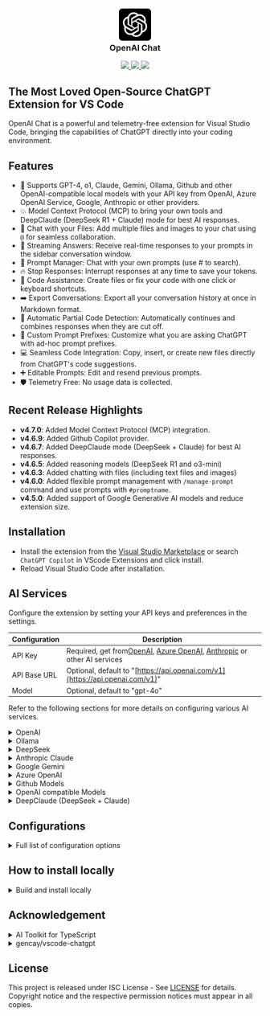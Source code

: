 <h3 align="center"><img src="https://raw.githubusercontent.com/cweijan/chatgpt-copilot/main/images/chatgpt.png" height="64"><br>OpenAI Chat</h3>

<p align="center">
    <a href="https://marketplace.visualstudio.com/items?itemName=cweijan.chatgpt-copilot" alt="Marketplace version">
        <img src="https://img.shields.io/visual-studio-marketplace/v/cweijan.chatgpt-copilot?color=orange&label=VS%20Code" />
    </a>
    <a href="https://marketplace.visualstudio.com/items?itemName=cweijan.chatgpt-copilot" alt="Marketplace download count">
        <img src="https://img.shields.io/visual-studio-marketplace/d/cweijan.chatgpt-copilot?color=blueviolet&label=Downloads" />
    </a>
    <a href="https://github.com/cweijan/chatgpt-copilot" alt="Github star count">
        <img src="https://img.shields.io/github/stars/cweijan/chatgpt-copilot?color=blue&label=Github%20Stars" />
    </a>
</p>

## The Most Loved Open-Source ChatGPT Extension for VS Code

OpenAI Chat is a powerful and telemetry-free extension for Visual Studio Code, bringing the capabilities of ChatGPT directly into your coding environment.

## Features

- 🤖 Supports GPT-4, o1, Claude, Gemini, Ollama, Github and other OpenAI-compatible local models with your API key from OpenAI, Azure OpenAI Service, Google, Anthropic or other providers.
- 💥 Model Context Protocol (MCP) to bring your own tools and DeepClaude (DeepSeek R1 + Claude) mode for best AI responses.
- 📂 Chat with your Files: Add multiple files and images to your chat using `@` for seamless collaboration.
- 📃 Streaming Answers: Receive real-time responses to your prompts in the sidebar conversation window.
- 📖 Prompt Manager: Chat with your own prompts (use # to search).
- 🔥 Stop Responses: Interrupt responses at any time to save your tokens.
- 📝 Code Assistance: Create files or fix your code with one click or keyboard shortcuts.
- ➡️ Export Conversations: Export all your conversation history at once in Markdown format.
- 🐛 Automatic Partial Code Detection: Automatically continues and combines responses when they are cut off.
- 📰 Custom Prompt Prefixes: Customize what you are asking ChatGPT with ad-hoc prompt prefixes.
- 💻 Seamless Code Integration: Copy, insert, or create new files directly from ChatGPT's code suggestions.
- ➕ Editable Prompts: Edit and resend previous prompts.
- 🛡️ Telemetry Free: No usage data is collected.

## Recent Release Highlights

* **v4.7.0**: Added Model Context Protocol (MCP) integration.
* **v4.6.9**: Added Github Copilot provider.
* **v4.6.7**: Added DeepClaude mode (DeepSeek + Claude) for best AI responses.
* **v4.6.5**: Added reasoning models (DeepSeek R1 and o3-mini)
* **v4.6.3**: Added chatting with files (including text files and images)
* **v4.6.0**: Added flexible prompt management with `/manage-prompt` command and use prompts with `#promptname`.
* **v4.5.0**: Added support of Google Generative AI models and reduce extension size.

## Installation

- Install the extension from the [Visual Studio Marketplace](https://marketplace.visualstudio.com/items?itemName=cweijan.chatgpt-copilot) or search `ChatGPT Copilot` in VScode Extensions and click install.
- Reload Visual Studio Code after installation.

## AI Services

Configure the extension by setting your API keys and preferences in the settings.

| Configuration | Description                                                                                                                                                                                                                           |
| ------------- | ------------------------------------------------------------------------------------------------------------------------------------------------------------------------------------------------------------------------------------- |
| API Key       | Required, get from[OpenAI](https://platform.openai.com/account/api-keys), [Azure OpenAI](https://azure.microsoft.com/en-us/products/ai-services/openai-service), [Anthropic](https://console.anthropic.com/settings/keys) or other AI services |
| API Base URL  | Optional, default to "[https://api.openai.com/v1](https://api.openai.com/v1)"                                                                                                                                                            |
| Model         | Optional, default to "gpt-4o"                                                                                                                                                                                                         |

Refer to the following sections for more details on configuring various AI services.

<details>

<summary> OpenAI </summary>

| Configuration | Example                                                        |
| ------------- | -------------------------------------------------------------- |
| API Key       | your-api-key                                                   |
| Model         | gpt-4o                                                         |
| API Base URL  | [https://api.openai.com/v1](https://api.openai.com/v1) (Optional) |

</details>

<details>
<summary> Ollama </summary>

Pull your image first from Ollama [library](https://ollama.com/library) and then setup the base URL and custom model.

| Configuration | Example                                               |
| ------------- | ----------------------------------------------------- |
| API Key       | ollama (Optional)                                     |
| Model         | custom                                                |
| Custom Model  | qwen2.5                                               |
| API Base URL  | [http://localhost:11434/v1/](http://localhost:11434/v1/) |

</details>

<details>
<summary> DeepSeek </summary>

Ollama provider:

| Configuration | Example                                               |
| ------------- | ----------------------------------------------------- |
| API Key       | ollama (Optional)                                     |
| Model         | custom                                                |
| Custom Model  | deepseek-r1                                           |
| API Base URL  | [http://localhost:11434/v1/](http://localhost:11434/v1/) |

DeepSeek provider:

| Configuration | Example                                           |
| ------------- | ------------------------------------------------- |
| API Key       | your-deepseek-key                                 |
| Model         | deepseek-reasoner                                 |
| API Base URL  | [https://api.deepseek.com](https://api.deepseek.com) |

SiliconFlow (SiliconCloud) provider:

| Configuration | Example                                                     |
| ------------- | ----------------------------------------------------------- |
| API Key       | your-siliconflow-key                                        |
| Model         | custom                                                      |
| Custom Model  | deepseek-ai/DeepSeek-R1                                     |
| API Base URL  | [https://api.siliconflow.cn/v1](https://api.siliconflow.cn/v1) |

Azure AI Foundry provider:

| Configuration | Example                                              |
| ------------- | ---------------------------------------------------- |
| API Key       | your-azure-ai-key                                    |
| Model         | DeepSeek-R1                                          |
| API Base URL  | https://[endpoint-name].[region].models.ai.azure.com |

</details>

<details>
<summary> Anthropic Claude </summary>

| Configuration | Example                                                              |
| ------------- | -------------------------------------------------------------------- |
| API Key       | your-api-key                                                         |
| Model         | claude-3-sonnet-20240229                                             |
| API Base URL  | [https://api.anthropic.com/v1](https://api.anthropic.com/v1) (Optional) |

</details>

<details>
<summary> Google Gemini </summary>

| Configuration | Example                                                                                                      |
| ------------- | ------------------------------------------------------------------------------------------------------------ |
| API Key       | your-api-key                                                                                                 |
| Model         | gemini-2.0-flash-thinking-exp-1219                                                                           |
| API Base URL  | [https://generativelanguage.googleapis.com/v1beta](https://generativelanguage.googleapis.com/v1beta) (Optional) |

</details>

<details>
<summary> Azure OpenAI </summary>

For Azure OpenAI Service, apiBaseUrl should be set to format `https://[YOUR-ENDPOINT-NAME].openai.azure.com/openai/deployments/[YOUR-DEPLOYMENT-NAME]`.

| Configuration | Example                                                                                                                                             |
| ------------- | --------------------------------------------------------------------------------------------------------------------------------------------------- |
| API Key       | your-api-key                                                                                                                                        |
| Model         | gpt-4o                                                                                                                                              |
| API Base URL  | [https://endpoint-name.openai.azure.com/openai/deployments/deployment-name](https://endpoint-name.openai.azure.com/openai/deployments/deployment-name) |

</details>

<details>
<summary> Github Models </summary>

For [Github Models](https://github.com/marketplace/models), get your Github token from [here](https://github.com/settings/tokens).

| Configuration | Example                                                                     |
| ------------- | --------------------------------------------------------------------------- |
| API Key       | your-github-token                                                           |
| Model         | o1                                                                          |
| API Base URL  | [https://models.inference.ai.azure.com](https://models.inference.ai.azure.com) |

</details>

<details>
<summary> OpenAI compatible Models </summary>

To use OpenAI compatible APIs, you need to set a custom model name: set model to `"custom"` and then specify your custom model name.

Example for [groq](https://console.groq.com/):

| Configuration | Example                                                       |
| ------------- | ------------------------------------------------------------- |
| API Key       | your-groq-key                                                 |
| Model         | custom                                                        |
| Custom Model  | mixtral-8x7b-32768                                            |
| API Base URL  | [https://api.groq.com/openai/v1](https://api.groq.com/openai/v1) |

</details>

<details>
<summary> DeepClaude (DeepSeek + Claude) </summary>

| Configuration          | Example                                                                  |
| ---------------------- | ------------------------------------------------------------------------ |
| API Key                | your-api-key                                                             |
| Model                  | claude-3-sonnet-20240229                                                 |
| API Base URL           | [https://api.anthropic.com/v1](https://api.anthropic.com/v1) (Optional)     |
| Reasoning API Key      | your-deepseek-api-key                                                    |
| Reasoning Model        | deepseek-reasoner (or deepseek-r1 regarding to your provider)            |
| Reasoning API Base URL | [https://api.deepseek.com](https://api.deepseek.com) (or your own base URL) |

</details>

## Configurations

<details>

<summary> Full list of configuration options </summary>

| Setting                                        | Default                                    | Description                                                                                                                                                                                                                                                                                                                                                               |
| ---------------------------------------------- | ------------------------------------------ | ------------------------------------------------------------------------------------------------------------------------------------------------------------------------------------------------------------------------------------------------------------------------------------------------------------------------------------------------------------------------- |
| `chatgpt.gpt3.apiKey`                        |                                            | OpenAI API key.[Get your API Key from OpenAI](https://beta.openai.com/account/api-keys).                                                                                                                                                                                                                                                                                     |
| `chatgpt.gpt3.apiBaseUrl`                    | `https://api.openai.com/v1`              | Optional override for the OpenAI API base URL. If you customize it, please make sure you have the same format. e.g. starts with `https://` without a trailing slash. The completions endpoint suffix is added internally, e.g. for reference: `${apiBaseUrl}/v1/completions`                                                                                          |
| `chatgpt.gpt3.organization`                  |                                            | OpenAI Organization ID.                                                                                                                                                                                                                                                                                                                                                   |
| `chatgpt.gpt3.model`                         | `gpt-4o`                                 | OpenAI models to use for your prompts.[Documentation](https://beta.openai.com/docs/models/models).  **If you face 400 Bad Request please make sure you are using the right model for your integration method.**  For local or self-hosted LLMs compatible with OpenAI, you can select `custom` and specify your custom model name in `#chatgpt.gpt3.customModel#`. |
| `chatgpt.gpt3.customModel`                   |                                            | Specify your custom model name here if you selected `custom` in `#chatgpt.gpt3.model#`. This allows you to use a custom model name for local or self-hosted LLMs compatible with OpenAI.                                                                                                                                                                              |
| `chatgpt.gpt3.maxTokens`                     | `1024`                                   | The maximum number of tokens to generate in the completion.                                                                                                                                                                                                                                                                                                               |
| `chatgpt.gpt3.temperature`                   | `1`                                      | What sampling temperature to use. Higher values means the model will take more risks. Try 0.9 for more creative applications, and 0 (argmax sampling) for ones with a well-defined answer.                                                                                                                                                                                |
| `chatgpt.gpt3.top_p`                         | `1`                                      | An alternative to sampling with temperature, called nucleus sampling, where the model considers the results of the tokens with top_p probability mass. So 0.1 means only the tokens comprising the top 10% probability mass are considered.                                                                                                                               |
| `chatgpt.systemPrompt`                       |                                            | System prompts for the copilot.                                                                                                                                                                                                                                                                                                                                           |
| `chatgpt.gpt3.generateCode-enabled`          | `true`                                   | Enable the code generation context menu item for the selected comment/code for Codex.                                                                                                                                                                                                                                                                                     |
| `chatgpt.gpt3.searchGrounding.enabled`       | `false`                                  | Enable search grounding for Gemini model. Only available for Google Gemini models.                                                                                                                                                                                                                                                                                        |
| `chatgpt.promptPrefix.addTests`              | `Implement tests for the following code` | The prompt prefix used for adding tests for the selected code                                                                                                                                                                                                                                                                                                             |
| `chatgpt.promptPrefix.addTests-enabled`      | `true`                                   | Enable the prompt prefix used for adding tests for the selected code in the context menu                                                                                                                                                                                                                                                                                  |
| `chatgpt.promptPrefix.findProblems`          | `Find problems with the following code`  | The prompt prefix used for finding problems for the selected code                                                                                                                                                                                                                                                                                                         |
| `chatgpt.promptPrefix.findProblems-enabled`  | `true`                                   | Enable the prompt prefix used for finding problems for the selected code in the context menu                                                                                                                                                                                                                                                                              |
| `chatgpt.promptPrefix.optimize`              | `Optimize the following code`            | The prompt prefix used for optimizing the selected code                                                                                                                                                                                                                                                                                                                   |
| `chatgpt.promptPrefix.optimize-enabled`      | `true`                                   | Enable the prompt prefix used for optimizing the selected code in the context menu                                                                                                                                                                                                                                                                                        |
| `chatgpt.promptPrefix.explain`               | `Explain the following code`             | The prompt prefix used for explaining the selected code                                                                                                                                                                                                                                                                                                                   |
| `chatgpt.promptPrefix.explain-enabled`       | `true`                                   | Enable the prompt prefix used for explaining the selected code in the context menu                                                                                                                                                                                                                                                                                        |
| `chatgpt.promptPrefix.addComments`           | `Add comments for the following code`    | The prompt prefix used for adding comments for the selected code                                                                                                                                                                                                                                                                                                          |
| `chatgpt.promptPrefix.addComments-enabled`   | `true`                                   | Enable the prompt prefix used for adding comments for the selected code in the context menu                                                                                                                                                                                                                                                                               |
| `chatgpt.promptPrefix.completeCode`          | `Complete the following code`            | The prompt prefix used for completing the selected code                                                                                                                                                                                                                                                                                                                   |
| `chatgpt.promptPrefix.completeCode-enabled`  | `true`                                   | Enable the prompt prefix used for completing the selected code in the context menu                                                                                                                                                                                                                                                                                        |
| `chatgpt.promptPrefix.adhoc-enabled`         | `true`                                   | Enable the prompt prefix used for adhoc command for the selected code in the context menu                                                                                                                                                                                                                                                                                 |
| `chatgpt.promptPrefix.customPrompt1`         |                                            | Your custom prompt 1. It's disabled by default, please set to a custom prompt and enable it if you prefer using customized prompt                                                                                                                                                                                                                                         |
| `chatgpt.promptPrefix.customPrompt1-enabled` | `false`                                  | Enable custom prompt 1. If you enable this item make sure to set this `#chatgpt.promptPrefix.customPrompt1#`                                                                                                                                                                                                                                                            |
| `chatgpt.promptPrefix.customPrompt2`         |                                            | Your custom prompt 2. It's disabled by default, please set to a custom prompt and enable it if you prefer using customized prompt                                                                                                                                                                                                                                         |
| `chatgpt.promptPrefix.customPrompt2-enabled` | `false`                                  | Enable custom prompt 2. If you enable this item make sure to set this `#chatgpt.promptPrefix.customPrompt2#`                                                                                                                                                                                                                                                            |
| `chatgpt.response.showNotification`          | `false`                                  | Choose whether you'd like to receive a notification when ChatGPT bot responds to your query.                                                                                                                                                                                                                                                                              |
| `chatgpt.response.autoScroll`                | `true`                                   | Whenever there is a new question or response added to the conversation window, extension will automatically scroll to the bottom. You can change that behaviour by disabling this setting.                                                                                                                                                                                |

</details>

## How to install locally

<details>

<summary> Build and install locally </summary>

We highly recommend installing the extension directly from the VS Code Marketplace for the easiest setup and automatic updates. However, for advanced users, building and installing locally is also an option.

- Install `vsce` if you don't have it on your machine (The Visual Studio Code Extension Manager)
  - `npm install --global vsce`
- Run `vsce package`
- Follow the `<a href="https://code.visualstudio.com/docs/editor/extension-marketplace#_install-from-a-vsix">`instructions`</a>` and install manually.

```sh
npm run build
npm run package
code --uninstall-extension cweijan.chatgpt-copilot
code --install-extension chatgpt-copilot-*.vsix
```

</details>

## Acknowledgement

<details>
<summary>AI Toolkit for TypeScript</summary>

This extension utilizes the [AI Toolkit for TypeScript](https://sdk.vercel.ai/) to seamlessly integrate with a variety of AI providers. This allows for flexible and robust AI functionality within the editor. We appreciate the work by Vercel in creating this valuable resource.

</details>

<details>
<summary>gencay/vscode-chatgpt</summary>

This extension is built on the widely-used [gencay/vscode-chatgpt](https://github.com/gencay/vscode-chatgpt) project, which has garnered over 500,000 downloads. We are deeply grateful for the foundation laid by the original author, Gencay, and the community that supported it.

Unfortunately, the original author has decided to stop maintaining the project, and the new recommended Genie AI extension is not open-source. This fork continues the development to keep the project open and accessible to everyone.

</details>

## License

This project is released under ISC License - See [LICENSE](LICENSE) for details. Copyright notice and the respective permission notices must appear in all copies.
